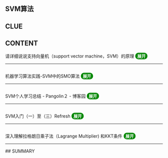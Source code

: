 ## SVM算法
## CLUE
## CONTENT
  请详细说说支持向量机（support vector machine，SVM）的原理
  <button onclick="javascript:var height=(window.innerHeight-98)+'px';var a=document.getElementsByTagName('iframe')[0];if(a.style.height=='0px'){a.style.height=height;this.innerText='隐藏';}else{a.style.height='0px';this.innerText='展开';}window.scrollTo(0,this.offsetTop)" style="background:#080;color:#fff;font-weight:bold;border-radius:10px;border:none;cursor:pointer;outline:none;overflow:auto">展开</button><hr>
  <iframe src="https://www.julyedu.com/question/big/kp_id/23/ques_id/919" frameborder="0" width=100% allowfullscreen style="height:0px"></iframe>

  机器学习算法实践-SVM中的SMO算法
  <button onclick="javascript:var height=(window.innerHeight-98)+'px';var a=document.getElementsByTagName('iframe')[1];if(a.style.height=='0px'){a.style.height=height;this.innerText='隐藏';}else{a.style.height='0px';this.innerText='展开';}window.scrollTo(0,this.offsetTop)" style="background:#080;color:#fff;font-weight:bold;border-radius:10px;border:none;cursor:pointer;outline:none;overflow:auto">展开</button><hr>
  <iframe src="https://zhuanlan.zhihu.com/p/29212107" frameborder="0" width=100% allowfullscreen style="height:0px"></iframe>

  SVM个人学习总结 - Pangolin２ - 博客园
  <button onclick="javascript:var height=(window.innerHeight-98)+'px';var a=document.getElementsByTagName('iframe')[2];if(a.style.height=='0px'){a.style.height=height;this.innerText='隐藏';}else{a.style.height='0px';this.innerText='展开';}window.scrollTo(0,this.offsetTop)" style="background:#080;color:#fff;font-weight:bold;border-radius:10px;border:none;cursor:pointer;outline:none;overflow:auto">展开</button><hr>
  <iframe src="https://www.cnblogs.com/HZL2017/p/9237231.html" frameborder="0" width=100% allowfullscreen style="height:0px"></iframe>

  SVM入门（一）至（三）Refresh
  <button onclick="javascript:var height=(window.innerHeight-98)+'px';var a=document.getElementsByTagName('iframe')[3];if(a.style.height=='0px'){a.style.height=height;this.innerText='隐藏';}else{a.style.height='0px';this.innerText='展开';}window.scrollTo(0,this.offsetTop)" style="background:#080;color:#fff;font-weight:bold;border-radius:10px;border:none;cursor:pointer;outline:none;overflow:auto">展开</button><hr>
  <iframe src="http://www.blogjava.net/zhenandaci/archive/2009/02/13/254519.html" frameborder="0" width=100% allowfullscreen style="height:0px"></iframe>

  深入理解拉格朗日乘子法（Lagrange Multiplier) 和KKT条件
  <button onclick="javascript:var height=(window.innerHeight-98)+'px';var a=document.getElementsByTagName('iframe')[4];if(a.style.height=='0px'){a.style.height=height;this.innerText='隐藏';}else{a.style.height='0px';this.innerText='展开';}window.scrollTo(0,this.offsetTop)" style="background:#080;color:#fff;font-weight:bold;border-radius:10px;border:none;cursor:pointer;outline:none;overflow:auto">展开</button><hr>
  <iframe src="https://blog.csdn.net/xianlingmao/article/details/7919597" frameborder="0" width=100% allowfullscreen style="height:0px"></iframe>
## SUMMARY
